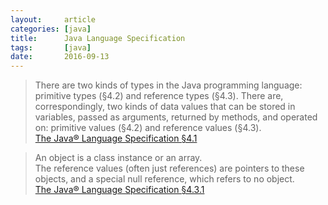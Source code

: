 ```yaml
---
layout:     article
categories: [java]
title:      Java Language Specification
tags:       [java]
date:       2016-09-13
---
```


> There are two kinds of types in the Java programming language: primitive types (§4.2) and reference types (§4.3). There are, correspondingly, two kinds of data values that can be stored in variables, passed as arguments, returned by methods, and operated on: primitive values (§4.2) and reference values (§4.3).  
> [The Java® Language Specification §4.1](http://docs.oracle.com/javase/specs/jls/se8/html/jls-4.html#jls-4.1)

<span></span>

> An object is a class instance or an array.  
> The reference values (often just references) are pointers to these objects, and a special null reference, which refers to no object.  
> [The Java® Language Specification §4.3.1](http://docs.oracle.com/javase/specs/jls/se8/html/jls-4.html#jls-4.3.1)

<span></span>
